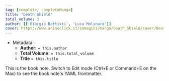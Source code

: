 ```yaml
---
tag: [complete, completeManga]
title: "Death Shield"
total_volume: 3
author: [['Giorgio Battisti', 'Luca Molinaro']]
cover: https://www.animeclick.it/immagini/manga/Death_Shield/cover/Death_Shield-cover.jpg
---
```


- Metadata:
    - **Author:** `= this.author`
    - **Total Volume:** `= this.total_volume`
    - **Title** `= this.title`

This is the book note. Switch to Edit mode (Ctrl+E or Command+E on the Mac) to see the book note's YAML frontmatter.